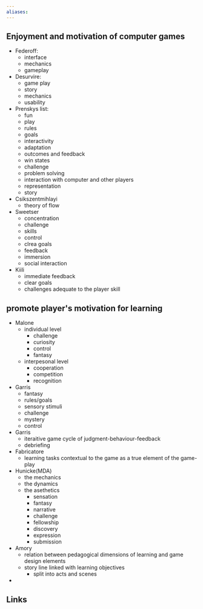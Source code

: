```yaml
---
aliases: 
---
```

## Enjoyment and motivation of computer games
- Federoff: 
	- interface
	- mechanics
	- gameplay
- Desurvire: 
	- game play
	- story
	- mechanics
	- usability
- Prenskys list: 
	- fun
	- play
	- rules
	- goals
	- interactivity
	- adaptation
	- outcomes and feedback
	- win states
	- challenge
	- problem solving
	- interaction with computer and other players
	- representation
	- story
- Csikszentmihlayi
	- theory of flow
- Sweetser
	- concentration
	- challenge
	- skills
	- control
	- clrea goals
	- feedback
	- immersion
	- social interaction
- Kiili
	- immediate feedback
	- clear goals
	- challenges adequate to the player skill
## promote player's motivation for learning
- Malone
	- individual level
		- challenge
		- curiosity
		- control
		- fantasy
	- interpesonal level
		- cooperation
		- competition
		- recognition
- Garris
	- fantasy
	- rules/goals
	- sensory stimuli
	- challenge
	- mystery
	- control
- Garris
	- iteraitive game cycle of judgment-behaviour-feedback
	- debriefing
- Fabricatore
	- learning tasks contextual to the game as a true element of the game-play
- Hunicke(MDA)
	- the mechanics
	- the dynamics
	- the asethetics
		- sensation
		- fantasy
		- narrative
		- challenge
		- fellowship
		- discovery
		- expression
		- submission
- Amory
	- relation between pedagogical dimensions of learning and game design elements
	- story line linked with learning objectives
		- split into acts and scenes
- 

## Links